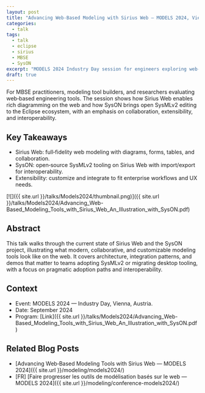 ```yaml
---
layout: post
title: "Advancing Web‑Based Modeling with Sirius Web — MODELS 2024, Vienna"
categories:
  - talk
tags:
  - talk
  - eclipse
  - sirius
  - MBSE
  - SysON
excerpt: "MODELS 2024 Industry Day session for engineers exploring web‑based modeling—Sirius Web and SysON resources and why it matters."
draft: true
---
```


For MBSE practitioners, modeling tool builders, and researchers evaluating web‑based engineering tools. The session shows how Sirius Web enables rich diagramming on the web and how SysON brings open SysMLv2 editing to the Eclipse ecosystem, with an emphasis on collaboration, extensibility, and interoperability.

## Key Takeaways
- Sirius Web: full‑fidelity web modeling with diagrams, forms, tables, and collaboration.
- SysON: open‑source SysMLv2 tooling on Sirius Web with import/export for interoperability.
- Extensibility: customize and integrate to fit enterprise workflows and UX needs.

[![]({{ site.url }}/talks/Models2024/thumbnail.png)]({{ site.url }}/talks/Models2024/Advancing_Web-Based_Modeling_Tools_with_Sirius_Web_An_Illustration_with_SysON.pdf)

## Abstract
This talk walks through the current state of Sirius Web and the SysON project, illustrating what modern, collaborative, and customizable modeling tools look like on the web. It covers architecture, integration patterns, and demos that matter to teams adopting SysMLv2 or migrating desktop tooling, with a focus on pragmatic adoption paths and interoperability.

## Context
- Event: MODELS 2024 — Industry Day, Vienna, Austria.
- Date: September 2024
- Program: [Link]({{ site.url }}/talks/Models2024/Advancing_Web-Based_Modeling_Tools_with_Sirius_Web_An_Illustration_with_SysON.pdf)

## Related Blog Posts

- [Advancing Web‑Based Modeling Tools with Sirius Web — MODELS 2024]({{ site.url }}/modeling/models2024/)
- [FR] [Faire progresser les outils de modélisation basés sur le web — MODELS 2024]({{ site.url }}/modeling/conference-models2024/)
